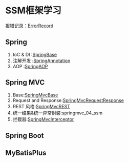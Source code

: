 # SSM框架学习
报错记录：[ErrorRecord](https://github.com/YuqingXiong/SpringFramework/blob/master/SSM%E9%81%87%E5%88%B0%E7%9A%84%E6%8A%A5%E9%94%99%E8%AE%B0%E5%BD%95.md)
## Spring
1. IoC & DI :[SpringBase](https://github.com/YuqingXiong/SpringFramework/blob/master/SpringBase.md)
2. 注解开发 :[SpringAnnotation](https://github.com/YuqingXiong/SpringFramework/blob/master/SpringAnnotation.md)
3. AOP :[SpringAOP](https://github.com/YuqingXiong/SpringFramework/blob/master/SpringAOP.md)

## Spring MVC
1. Base:[SpringMvcBase](https://github.com/YuqingXiong/SpringFramework/blob/master/SpringMVCBase.md)
2. Request and Response:[SpringMvcRequestResponse](https://github.com/YuqingXiong/SpringFramework/blob/master/SpringMVCRequestResponse.md)
3. REST 风格:[SpringMvcREST](https://github.com/YuqingXiong/SpringFramework/blob/master/SpringMVCREST.md/)
4. 统一结果&统一异常封装:springmvc_04_ssm
4. 拦截器:[SpringMvcInterceptor](https://github.com/YuqingXiong/SpringFramework/blob/master/SpringMvcInterceptor.md/)
## Spring Boot

## MyBatisPlus
